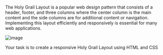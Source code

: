 The Holy Grail Layout is a popular web design pattern that consists of a header, footer, and three columns where the center column is the main content and the side columns are for additional content or navigation. Implementing this layout efficiently and responsively is essential for many web applications.

![image](https://github.com/jsartisan/frontend-challenges/assets/6636360/38d8305b-10f1-4b8e-8c81-ac1c5b3146eb)


Your task is to create a responsive Holy Grail Layout using HTML and CSS
